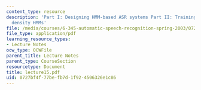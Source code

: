 ```yaml
---
content_type: resource
description: 'Part I: Designing HMM-based ASR systems Part II: Training continuous
  density HMMs'
file: /media/courses/6-345-automatic-speech-recognition-spring-2003/0727bf4f77befb7d1f924506326e1c86_lecture15.pdf
file_type: application/pdf
learning_resource_types:
- Lecture Notes
ocw_type: OCWFile
parent_title: Lecture Notes
parent_type: CourseSection
resourcetype: Document
title: lecture15.pdf
uid: 0727bf4f-77be-fb7d-1f92-4506326e1c86
---
```

